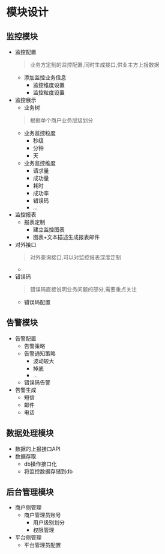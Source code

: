 
# 模块设计


## 监控模块
- 监控配置
    > 业务方定制的监控配置,同时生成接口,供业主方上报数据
    - 添加监控业务信息
        - 监控维度设置
        - 监控粒度设置
- 监控展示
    - 业务树
    > 根据单个商户业务层级划分
    - 业务监控粒度
        - 秒级
        - 分钟
        - 天
    - 业务监控维度
        - 请求量
        - 成功量
        - 耗时
        - 成功率
        - 错误码
        - ...
- 监控报表
    - 报表定制
        - 建立监控图表
        - 图表+文本描述生成报表邮件
- 对外接口
    > 对外查询接口,可以对监控报表深度定制
    - 
- 错误码
    > 错误码直接说明业务问题的部分,需要重点关注
    - 错误码配置


## 告警模块
- 告警配置
    - 告警策略
    - 告警通知策略
        - 波动较大
        - 掉底
        - ...
    - 错误码告警
- 告警生成
    - 短信
    - 邮件
    - 电话


## 数据处理模块
- 数据的上报接口API
- 数据存取
    - db操作接口化
    - 将监控数据存储到db


## 后台管理模块
- 商户侧管理
    - 商户管理员账号
        - 用户级别划分
        - 权限管理
- 平台侧管理
    - 平台管理员配置
